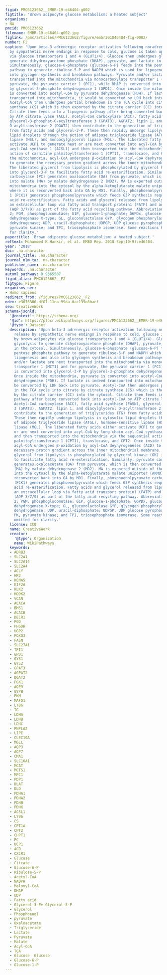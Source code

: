 ```yaml
---
figid: PMC6123662__EMBR-19-e46404-g002
figtitle: 'Brown adipocyte glucose metabolism: a heated subject'
organisms:
- NA
pmcid: PMC6123662
filename: EMBR-19-e46404-g002.jpg
figlink: /pmc/articles/PMC6123662/figure/embr201846404-fig-0002/
number: F2
caption: 'Upon beta‐3 adrenergic receptor activation following noradrenaline release
  by sympathetic nerve endings in response to cold, glucose is taken up by brown adipocytes
  via glucose transporters 1 and 4 (GLUT1/4). Glucose then undergoes glycolysis to
  generate dihydroxyacetone phosphate (DHAP), pyruvate, and lactate in the cytosol.
  Simultaneously, glucose‐6‐phosphate (glucose‐6‐P) feeds into the pentose phosphate
  pathway to generate ribulose‐5‐P and NADPH which is used for lipogenesis and also
  into glycogen synthesis and breakdown pathways. Pyruvate and/or lactate are next
  transported into the mitochondria via monocarboxylate transporter 1 (MCT1) and for
  pyruvate, the pyruvate carrier 1 (PC1), while DHAP is converted into glycerol‐3‐P
  by glycerol‐3‐phosphate dehydrogenase 1 (GPD1). Once inside the mitochondria, pyruvate
  is converted into acetyl‐CoA by pyruvate dehydrogenase (PDH). If lactate is indeed
  transported into mitochondria, it would be converted by LDH back into pyruvate.
  Acetyl‐CoA then undergoes partial breakdown in the TCA cycle into citrate by citrate
  synthase (CS) which is then exported by the citrate carrier (CC) into the cytosol.
  Citrate then feeds into a lipogenic pathway after being converted back into acetyl‐CoA
  by ATP citrate lyase (ACL). Acetyl‐CoA carboxylase (ACC), fatty acid synthase (FASN),
  glycerol‐3‐phosphat‐O‐acyltransferase 3 (GPAT3), AGPAT2, lipin 1, and diacylglycerol
  O‐acyltransferase 2 (DGAT2) then contribute to the generation of triglycerides (TG)
  from fatty acids and glycerol‐3‐P. These then rapidly undergo lipolysis in cytosolic
  lipid droplets through the action of adipose triglyceride lipase (ATGL), hormone‐sensitive
  lipase (HSL), and monoacylglycerol lipase (MGL). The liberated fatty acids either
  activate UCP1 to generate heat or are next converted into acyl‐CoA by long chain
  acyl‐CoA synthase 1 (ACSL1) and then transported into the mitochondria via the sequential
  action of carnitine palmitoyltransferase 1 (CPT1), translocase, and CPT2. Once inside
  the mitochondria, acyl‐CoA undergoes β‐oxidation by acyl‐CoA deyhyrogeneses (ACD)
  to generate the necessary proton gradient across the inner mitochondrial membrane.
  The liberated glycerol from lipolysis is phosphorylated by glycerol kinase (GK)
  into glycerol‐3‐P to facilitate fatty acid re‐esterification. Similarly, pyruvate
  carboxylase (PC) generates oxaloacetate (OA) from pyruvate, which is then converted
  into malate (MA) by malate dehydrogenase 2 (MD2). MA is exported outside of the
  mitochondria into the cytosol by the alpha‐ketoglutarate malate uniporter (AKMU)
  where it is reconverted back into OA by MD1. Finally, phosphoenolpyruvate carboxykinase
  1 (PCK1) generates phosphoenolpyruvate which feeds G3P synthesis required for fatty
  acid re‐esterification. Fatty acids and glycerol released from lipolysis may enter
  an extracellular loop via fatty acid transport protein1 (FATP) and aquaporin 3/7/9
  (AQP 3/7/9) as part of the fatty acid recycling pathway. Abbreviations: HK2, hexokinase
  2; PGM, phosphoglucomutase; G1P, glucose‐1‐phosphate; G6PDx, glucose‐6‐phosphate
  dehydrogenase X‐type; GL, gluconolactolase GYP, glycogen phosphorylase; PGD, 6‐phosphogluconate
  dehydrogenase; UDP, uracil‐diphosphate; UDPGP, UDP glucose pyrophosphorylase; PK,
  pyruvate kinase; and TPI, triosephosphate isomerase. Some reactions have been omitted
  for clarity.'
papertitle: 'Brown adipocyte glucose metabolism: a heated subject.'
reftext: Mohammed K Hankir, et al. EMBO Rep. 2018 Sep;19(9):e46404.
year: '2018'
doi: .na.character
journal_title: .na.character
journal_nlm_ta: .na.character
publisher_name: .na.character
keywords: .na.character
automl_pathway: 0.9365507
figid_alias: PMC6123662__F2
figtype: Figure
organisms_ner:
- Homo sapiens
redirect_from: /figures/PMC6123662__F2
ndex: e3676300-df07-11ea-99da-0ac135e8bacf
seo: CreativeWork
schema-jsonld:
  '@context': https://schema.org/
  '@id': https://pfocr.wikipathways.org/figures/PMC6123662__EMBR-19-e46404-g002.html
  '@type': Dataset
  description: 'Upon beta‐3 adrenergic receptor activation following noradrenaline
    release by sympathetic nerve endings in response to cold, glucose is taken up
    by brown adipocytes via glucose transporters 1 and 4 (GLUT1/4). Glucose then undergoes
    glycolysis to generate dihydroxyacetone phosphate (DHAP), pyruvate, and lactate
    in the cytosol. Simultaneously, glucose‐6‐phosphate (glucose‐6‐P) feeds into the
    pentose phosphate pathway to generate ribulose‐5‐P and NADPH which is used for
    lipogenesis and also into glycogen synthesis and breakdown pathways. Pyruvate
    and/or lactate are next transported into the mitochondria via monocarboxylate
    transporter 1 (MCT1) and for pyruvate, the pyruvate carrier 1 (PC1), while DHAP
    is converted into glycerol‐3‐P by glycerol‐3‐phosphate dehydrogenase 1 (GPD1).
    Once inside the mitochondria, pyruvate is converted into acetyl‐CoA by pyruvate
    dehydrogenase (PDH). If lactate is indeed transported into mitochondria, it would
    be converted by LDH back into pyruvate. Acetyl‐CoA then undergoes partial breakdown
    in the TCA cycle into citrate by citrate synthase (CS) which is then exported
    by the citrate carrier (CC) into the cytosol. Citrate then feeds into a lipogenic
    pathway after being converted back into acetyl‐CoA by ATP citrate lyase (ACL).
    Acetyl‐CoA carboxylase (ACC), fatty acid synthase (FASN), glycerol‐3‐phosphat‐O‐acyltransferase
    3 (GPAT3), AGPAT2, lipin 1, and diacylglycerol O‐acyltransferase 2 (DGAT2) then
    contribute to the generation of triglycerides (TG) from fatty acids and glycerol‐3‐P.
    These then rapidly undergo lipolysis in cytosolic lipid droplets through the action
    of adipose triglyceride lipase (ATGL), hormone‐sensitive lipase (HSL), and monoacylglycerol
    lipase (MGL). The liberated fatty acids either activate UCP1 to generate heat
    or are next converted into acyl‐CoA by long chain acyl‐CoA synthase 1 (ACSL1)
    and then transported into the mitochondria via the sequential action of carnitine
    palmitoyltransferase 1 (CPT1), translocase, and CPT2. Once inside the mitochondria,
    acyl‐CoA undergoes β‐oxidation by acyl‐CoA deyhyrogeneses (ACD) to generate the
    necessary proton gradient across the inner mitochondrial membrane. The liberated
    glycerol from lipolysis is phosphorylated by glycerol kinase (GK) into glycerol‐3‐P
    to facilitate fatty acid re‐esterification. Similarly, pyruvate carboxylase (PC)
    generates oxaloacetate (OA) from pyruvate, which is then converted into malate
    (MA) by malate dehydrogenase 2 (MD2). MA is exported outside of the mitochondria
    into the cytosol by the alpha‐ketoglutarate malate uniporter (AKMU) where it is
    reconverted back into OA by MD1. Finally, phosphoenolpyruvate carboxykinase 1
    (PCK1) generates phosphoenolpyruvate which feeds G3P synthesis required for fatty
    acid re‐esterification. Fatty acids and glycerol released from lipolysis may enter
    an extracellular loop via fatty acid transport protein1 (FATP) and aquaporin 3/7/9
    (AQP 3/7/9) as part of the fatty acid recycling pathway. Abbreviations: HK2, hexokinase
    2; PGM, phosphoglucomutase; G1P, glucose‐1‐phosphate; G6PDx, glucose‐6‐phosphate
    dehydrogenase X‐type; GL, gluconolactolase GYP, glycogen phosphorylase; PGD, 6‐phosphogluconate
    dehydrogenase; UDP, uracil‐diphosphate; UDPGP, UDP glucose pyrophosphorylase;
    PK, pyruvate kinase; and TPI, triosephosphate isomerase. Some reactions have been
    omitted for clarity.'
  license: CC0
  name: CreativeWork
  creator:
    '@type': Organization
    name: WikiPathways
  keywords:
  - ADRB3
  - SLC2A1
  - SLC2A14
  - SLC2A4
  - ACLY
  - HK2
  - KCNA5
  - KIF2A
  - KLK2
  - HOOK2
  - VCAN
  - ACACA
  - BMS1
  - ACACB
  - DECR1
  - PGD
  - PHGDH
  - UGP2
  - FOXD3
  - FASN
  - SLC27A1
  - TPI1
  - GPD1
  - GYS1
  - GYS2
  - GPAT3
  - AGPAT2
  - DGAT2
  - PCK1
  - AQP9
  - GYPB
  - PKM
  - MAFD1
  - LY86
  - TG
  - LDHA
  - LDHB
  - LDHC
  - PNPLA2
  - LIPE
  - CLEC10A
  - MGLL
  - AQP3
  - AQP7
  - CMA1
  - SLC16A1
  - MCAT
  - MCTS1
  - MPC1
  - PDP1
  - DLAT
  - DLD
  - PDHA1
  - PDHA2
  - PDHB
  - PDHX
  - ACSL1
  - LY96
  - CS
  - CPT1A
  - CPT2
  - CHPT1
  - PC
  - UCP1
  - ACD
  - CXCR1
  - Glucose
  - Citrate
  - Glucose-6-P
  - Ribulose-5-P
  - Acetyl-CoA
  - NADPH
  - Malonyl-CoA
  - DHAP
  - UDP
  - Fatty acid
  - Glycerol-3-Pe Glycerol-3-P
  - Glycerol
  - Phosphoenol
  - pyruvate
  - Oxaloacetate
  - Triglyceride
  - Lactate
  - Pyruvate
  - Malate
  - Acyl-CoA
  - TCA
  - Glucose  Glucose
  - Glucose-6-P
  - Glucose-1-P
---
```

